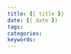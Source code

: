 ```yaml
---
title: {{ title }}
date: {{ date }}
tags:
categories:
keywords: 
---
```

<script type="text/javascript" src="/js/src/bai.js"></script>
